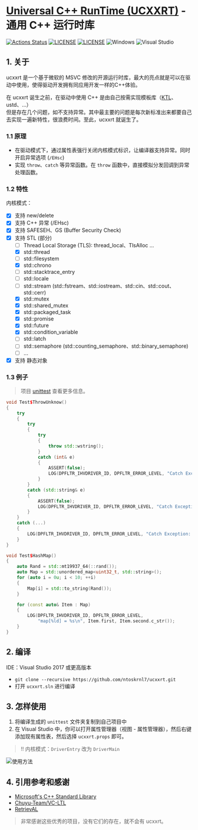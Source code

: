 # [Universal C++ RunTime (UCXXRT)](https://github.com/mirokaku/ucxxrt) - 通用 C++ 运行时库

[![Actions Status](https://github.com/MiroKaku/ucxxrt/workflows/CI/badge.svg)](https://github.com/MiroKaku/ucxxrt/actions)
[![LICENSE](https://img.shields.io/badge/license-MIT-blue.svg)](https://github.com/MiroKaku/ucxxrt/blob/master/LICENSE)
[![LICENSE](https://img.shields.io/badge/license-Anti%20996-blue.svg)](https://github.com/996icu/996.ICU/blob/master/LICENSE)
![Windows](https://img.shields.io/badge/Windows-7+-orange.svg)
![Visual Studio](https://img.shields.io/badge/Visual%20Studio-2017-purple.svg)

## 1. 关于

ucxxrt 是一个基于微软的 MSVC 修改的开源运行时库，最大的亮点就是可以在驱动中使用，使得驱动开发拥有同应用开发一样的C++体验。

在 ucxxrt 诞生之前，在驱动中使用 C++ 是由自己按需实现模板库（[KTL](https://github.com/MeeSong/KTL)、ustd、...）  
但是存在几个问题，如不支持异常。其中最主要的问题是每次新标准出来都要自己去实现一遍新特性，很浪费时间。至此，ucxxrt 就诞生了。

### 1.1 原理

* 在驱动模式下，通过属性表强行关闭内核模式标识，让编译器支持异常。同时开启异常选项 (`/EHsc`)
* 实现 `throw`、`catch` 等异常函数。在 `throw` 函数中，直接模拟分发回调到异常处理函数。

### 1.2 特性

内核模式：

* [x] 支持 new/delete
* [x] 支持 C++ 异常 (/EHsc)
* [x] 支持 SAFESEH、GS (Buffer Security Check)
* [x] 支持 STL (部分)
  * [ ] Thread Local Storage (TLS): thread_local、TlsAlloc ...
  * [x] std::thread
  * [ ] std::filesystem
  * [x] std::chrono
  * [ ] std::stacktrace_entry
  * [ ] std::locale
  * [ ] std::stream (std::fstream、std::iostream、std::cin、std::cout、std::cerr)
  * [x] std::mutex
  * [x] std::shared_mutex
  * [x] std::packaged_task
  * [x] std::promise
  * [x] std::future
  * [x] std::condition_variable
  * [ ] std::latch
  * [ ] std::semaphore (std::counting_semaphore、std::binary_semaphore)
  * [ ] ...
* [x] 支持 静态对象

### 1.3 例子

> 项目 [unittest](src/unittest.cpp) 查看更多信息。

```cpp
void Test$ThrowUnknow()
{
    try
    {
        try
        {
            try
            {
                throw std::wstring();
            }
            catch (int& e)
            {
                ASSERT(false);
                LOG(DPFLTR_IHVDRIVER_ID, DPFLTR_ERROR_LEVEL, "Catch Exception: %d\n", e);
            }
        }
        catch (std::string& e)
        {
            ASSERT(false);
            LOG(DPFLTR_IHVDRIVER_ID, DPFLTR_ERROR_LEVEL, "Catch Exception: %s\n", e.c_str());
        }
    }
    catch (...)
    {
        LOG(DPFLTR_IHVDRIVER_ID, DPFLTR_ERROR_LEVEL, "Catch Exception: ...\n");
    }
}

void Test$HashMap()
{
    auto Rand = std::mt19937_64(::rand());
    auto Map = std::unordered_map<uint32_t, std::string>();
    for (auto i = 0u; i < 10; ++i)
    {
        Map[i] = std::to_string(Rand());
    }

    for (const auto& Item : Map)
    {
        LOG(DPFLTR_IHVDRIVER_ID, DPFLTR_ERROR_LEVEL,
            "map[%ld] = %s\n", Item.first, Item.second.c_str());
    }
}
```

## 2. 编译

IDE：Visual Studio 2017 或更高版本

* `git clone --recursive https://github.com/ntoskrnl7/ucxxrt.git`
* 打开 `ucxxrt.sln` 进行编译

## 3. 怎样使用

1. 将编译生成的 `unittest` 文件夹复制到自己项目中
2. 在 Visual Studio 中，你可以打开属性管理器（视图 - 属性管理器），然后右键添加现有属性表，然后选择 `ucxxrt.props` 即可。

> !! 内核模式：`DriverEntry` 改为 `DriverMain`

![使用方法](../readme/use.zh-cn.gif)

## 4. 引用参考和感谢

* [Microsoft's C++ Standard Library](https://github.com/microsoft/stl)
* [Chuyu-Team/VC-LTL](https://github.com/Chuyu-Team/VC-LTL)
* [RetrievAL](https://github.com/SpoilerScriptsGroup/RetrievAL)

> 非常感谢这些优秀的项目，没有它们的存在，就不会有 ucxxrt。
